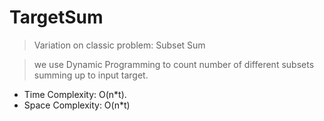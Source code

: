 # TargetSum

> Variation on classic problem: Subset Sum

> we use Dynamic Programming to count number of different subsets summing up to input target.

* Time Complexity: O(n*t). 
* Space Complexity: O(n*t)
